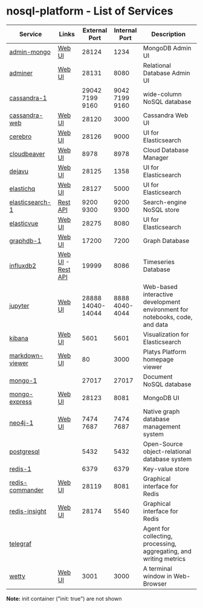 # nosql-platform - List of Services

| Service | Links | External<br>Port | Internal<br>Port | Description
|--------------|------|------|------|------------
|[admin-mongo](./documentation/services/admin-mongo )|[Web UI](http://192.168.1.102:28124)|28124<br>|1234<br>|MongoDB Admin UI
|[adminer](./documentation/services/adminer )|[Web UI](http://192.168.1.102:28131)|28131<br>|8080<br>|Relational Database Admin UI
|[cassandra-1](./documentation/services/cassandra )||29042<br>7199<br>9160<br>|9042<br>7199<br>9160<br>|wide-column NoSQL database
|[cassandra-web](./documentation/services/cassandra-web )|[Web UI](http://192.168.1.102:28120)|28120<br>|3000<br>|Cassandra Web UI
|[cerebro](./documentation/services/cerbero )|[Web UI](http://192.168.1.102:28126)|28126<br>|9000<br>|UI for Elasticsearch
|[cloudbeaver](./documentation/services/cloudbeaver )|[Web UI](http://192.168.1.102:8978)|8978<br>|8978<br>|Cloud Database Manager
|[dejavu](./documentation/services/dejavu )|[Web UI](http://192.168.1.102:28125)|28125<br>|1358<br>|UI for Elasticsearch
|[elastichq](./documentation/services/elastichq )|[Web UI](http://192.168.1.102:28127)|28127<br>|5000<br>|UI for Elasticsearch
|[elasticsearch-1](./documentation/services/elasticsearch )|[Rest API](http://192.168.1.102:9200)|9200<br>9300<br>|9200<br>9300<br>|Search-engine NoSQL store
|[elasticvue](./documentation/services/elasticvue )|[Web UI](http://192.168.1.102:28275)|28275<br>|8080<br>|UI for Elasticsearch
|[graphdb-1](./documentation/services/graphdb )|[Web UI](http://192.168.1.102:17200)|17200<br>|7200<br>|Graph Database
|[influxdb2](./documentation/services/influxdb2 )|[Web UI](http://192.168.1.102:19999) - [Rest API](http://192.168.1.102:19999/api/v2)|19999<br>|8086<br>|Timeseries Database
|[jupyter](./documentation/services/jupyter )|[Web UI](http://192.168.1.102:28888)|28888<br>14040-14044<br>|8888<br>4040-4044<br>|Web-based interactive development environment for notebooks, code, and data
|[kibana](./documentation/services/kibana )|[Web UI](http://192.168.1.102:5601)|5601<br>|5601<br>|Visualization for Elasticsearch
|[markdown-viewer](./documentation/services/markdown-viewer )|[Web UI](http://192.168.1.102:80)|80<br>|3000<br>|Platys Platform homepage viewer
|[mongo-1](./documentation/services/mongodb )||27017<br>|27017<br>|Document NoSQL database
|[mongo-express](./documentation/services/mongo-express )|[Web UI](http://192.168.1.102:28123)|28123<br>|8081<br>|MongoDB UI
|[neo4j-1](./documentation/services/neo4j )|[Web UI](http://192.168.1.102:7474)|7474<br>7687<br>|7474<br>7687<br>|Native graph database management system
|[postgresql](./documentation/services/postgresql )||5432<br>|5432<br>|Open-Source object-relational database system
|[redis-1](./documentation/services/redis )||6379<br>|6379<br>|Key-value store
|[redis-commander](./documentation/services/redis-commander )|[Web UI](http://192.168.1.102:28119)|28119<br>|8081<br>|Graphical interface for Redis
|[redis-insight](./documentation/services/redis-insight )|[Web UI](http://192.168.1.102:28174)|28174<br>|5540<br>|Graphical interface for Redis
|[telegraf](./documentation/services/telegraf )||||Agent for collecting, processing, aggregating, and writing metrics
|[wetty](./documentation/services/wetty )|[Web UI](http://192.168.1.102:3001)|3001<br>|3000<br>|A terminal window in Web-Browser|

**Note:** init container ("init: true") are not shown